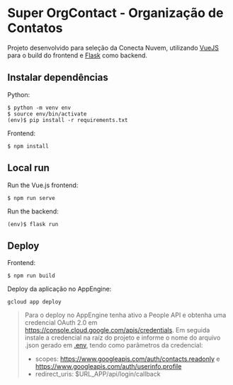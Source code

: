 # Super OrgContact - Organização de Contatos

Projeto desenvolvido para seleção da Conecta Nuvem, utilizando [VueJS](https://vuejs.org/) para o build do frontend e [Flask](https://flask.palletsprojects.com/en/1.1.x/) como backend.

## Instalar dependências

Python:

    $ python -m venv env
    $ source env/bin/activate
    (env)$ pip install -r requirements.txt

Frontend:

    $ npm install

## Local run

Run the Vue.js frontend:

    $ npm run serve

Run the backend:

    (env)$ flask run

## Deploy

Frontend:

    $ npm run build

Deploy da aplicação no AppEngine:

    gcloud app deploy

> Para o deploy no AppEngine tenha ativo a People API e obtenha uma credencial OAuth 2.0 em  https://console.cloud.google.com/apis/credentials.
> Em seguida instale a credencial na raíz do projeto e informe o nome do arquivo .json gerado em [.env](.env), tendo como parâmetros da credencial:
> - scopes: https://www.googleapis.com/auth/contacts.readonly e https://www.googleapis.com/auth/userinfo.profile
> - redirect_uris: $URL_APP/api/login/callback
